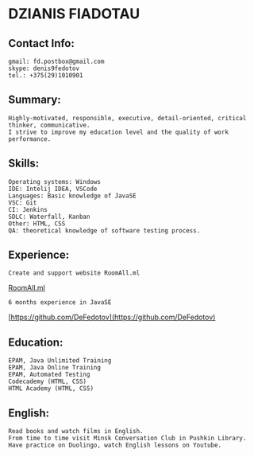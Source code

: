 # DZIANIS FIADOTAU

## Contact Info:
    gmail: fd.postbox@gmail.com
    skype: denis9fedotov
    tel.: +375(29)1010901

## Summary:
    Highly-motivated, responsible, executive, detail-oriented, critical thinker, communicative.
    I strive to improve my education level and the quality of work performance.

## Skills:
    Operating systems: Windows
    IDE: Intelij IDEA, VSCode
    Languages: Basic knowledge of JavaSE
    VSC: Git
    CI: Jenkins
    SDLC: Waterfall, Kanban
    Other: HTML, CSS
    QA: theoretical knowledge of software testing process.

## Experience:
    Create and support website RoomAll.ml
 
   [RoomAll.ml](https://RoomAll.ml)
 
    6 months experience in JavaSE
 
   [https://github.com/DeFedotov](https://github.com/DeFedotov)

## Education:
    EPAM, Java Unlimited Training
    EPAM, Java Online Training
    EPAM, Automated Testing
    Codecademy (HTML, CSS)
    HTML Academy (HTML, CSS)

## English:
    Read books and watch films in English.
    From time to time visit Minsk Conversation Club in Pushkin Library.
    Have practice on Duolingo, watch English lessons on Youtube.